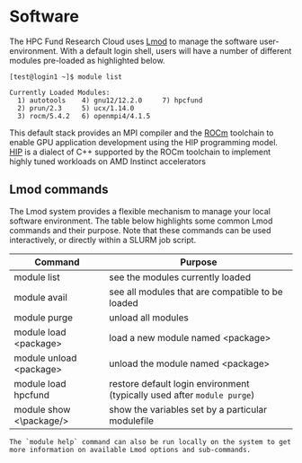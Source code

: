 # Software

The HPC Fund Research Cloud uses [Lmod](https://github.com/TACC/Lmod) to manage the software user-environment.  With a default login shell, users will have a number of different modules pre-loaded as highlighted below. 

```
[test@login1 ~]$ module list

Currently Loaded Modules:
  1) autotools    4) gnu12/12.2.0     7) hpcfund
  2) prun/2.3     5) ucx/1.14.0
  3) rocm/5.4.2   6) openmpi4/4.1.5
```
This default stack provides an MPI compiler and the [ROCm](https://www.amd.com/en/graphics/servers-solutions-rocm) toolchain to enable GPU application development using the HIP programming model. [HIP](https://docs.amd.com/bundle/HIP-Programming-Guide-v5.4/page/Introduction_to_HIP_Programming_Guide.html) is a  dialect of C++ supported by the ROCm toolchain to implement highly tuned workloads on AMD Instinct accelerators 

## Lmod commands 

The Lmod system provides a flexible mechanism to manage your local software environment. The table below highlights some common Lmod commands and their purpose. Note that these commands can be used interactively, or directly within a SLURM job script.

| Command | Purpose |
| ------- | ------- |
| module list  | see the modules currently loaded|
| module avail | see all modules that are compatible to be loaded |
| module purge  | unload all modules |
| module load \<package\> | load a new module named \<package\> |
| module unload \<package\> | unload the module named \<package\> |
| module load hpcfund   | restore default login environment (typically used after `module purge`) |
| module show <\package/> | show the variables set by a particular modulefile |

```{tip}
The `module help` command can also be run locally on the system to get more information on available Lmod options and sub-commands.
```